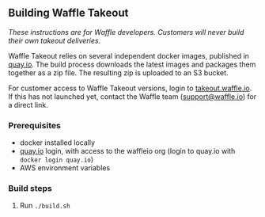 ## Building Waffle Takeout
_These instructions are for Waffle developers. Customers will never build their own takeout deliveries._

Waffle Takeout relies on several independent docker images, published in [quay.io](https://quay.io/). 
The build process downloads the latest images and packages them together as a zip file. 
The resulting zip is uploaded to an S3 bucket.

For customer access to Waffle Takeout versions, login to [takeout.waffle.io](https://takeout.waffle.io). If this has not launched yet, contact the Waffle team (support@waffle.io) for a direct link. 

### Prerequisites
- docker installed locally
- [quay.io](https://quay.io/) login, with access to the waffleio org (login to quay.io with `docker login quay.io`)
- AWS environment variables

### Build steps
1. Run `./build.sh`
